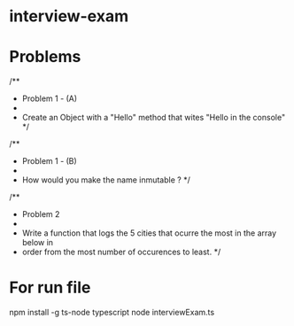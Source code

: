 # interview-exam

# Problems


/**
 * Problem 1 - (A)
 * 
 * Create an Object with a "Hello" method that wites "Hello <name> in  the console"
 */

/**
 * Problem 1 - (B)
 *
 * How would you make the name inmutable ?
 */

/**
 * Problem 2
 *
 * Write a function that logs the 5 cities that ocurre the most in the array below in
 * order from the most number of occurences to least.
 */

# For run file

npm install -g ts-node typescript
node interviewExam.ts

